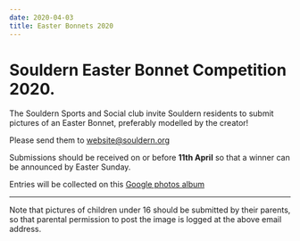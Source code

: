 ```yaml
---
date: 2020-04-03
title: Easter Bonnets 2020
---
```


# Souldern Easter Bonnet Competition 2020.

The Souldern Sports and Social club invite Souldern residents to
submit pictures of an Easter Bonnet, preferably modelled by the creator!


Please send them to
  [website@souldern.org](mailto:website@souldern.org)

Submissions should be received on or before **11th April** so that a winner can be announced by Easter Sunday.

Entries will be collected on this [Google photos album](https://photos.app.goo.gl/2Tf5m16NktU2eyzHA)


----

Note that pictures of children under 16 should be submitted by their parents, so that parental permission to post the image is logged at the above email address.
